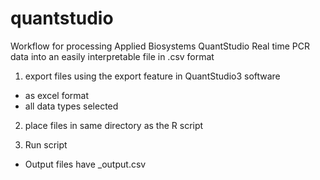 # quantstudio
Workflow for processing Applied Biosystems QuantStudio Real time PCR data into an easily interpretable file in .csv format

1) export files using the export feature in QuantStudio3 software
  - as excel format
  - all data types selected

2) place files in same directory as the R script

3) Run script 
  - Output files have _output.csv 
